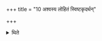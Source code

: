 +++
title = "10 अश्वस्य लोहितं स्विष्टकृदर्थन्"

+++

<details><summary>थिते</summary>

अश्वस्य लोहितं स्विष्टकृदर्थं निदधाति १०
</details>
